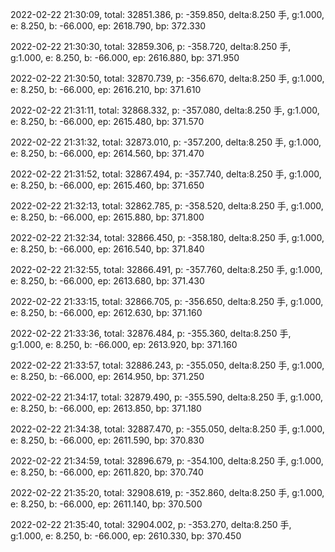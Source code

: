 2022-02-22 21:30:09, total: 32851.386, p: -359.850, delta:8.250 手, g:1.000, e: 8.250, b: -66.000, ep: 2618.790, bp: 372.330

2022-02-22 21:30:30, total: 32859.306, p: -358.720, delta:8.250 手, g:1.000, e: 8.250, b: -66.000, ep: 2616.880, bp: 371.950

2022-02-22 21:30:50, total: 32870.739, p: -356.670, delta:8.250 手, g:1.000, e: 8.250, b: -66.000, ep: 2616.210, bp: 371.610

2022-02-22 21:31:11, total: 32868.332, p: -357.080, delta:8.250 手, g:1.000, e: 8.250, b: -66.000, ep: 2615.480, bp: 371.570

2022-02-22 21:31:32, total: 32873.010, p: -357.200, delta:8.250 手, g:1.000, e: 8.250, b: -66.000, ep: 2614.560, bp: 371.470

2022-02-22 21:31:52, total: 32867.494, p: -357.740, delta:8.250 手, g:1.000, e: 8.250, b: -66.000, ep: 2615.460, bp: 371.650

2022-02-22 21:32:13, total: 32862.785, p: -358.520, delta:8.250 手, g:1.000, e: 8.250, b: -66.000, ep: 2615.880, bp: 371.800

2022-02-22 21:32:34, total: 32866.450, p: -358.180, delta:8.250 手, g:1.000, e: 8.250, b: -66.000, ep: 2616.540, bp: 371.840

2022-02-22 21:32:55, total: 32866.491, p: -357.760, delta:8.250 手, g:1.000, e: 8.250, b: -66.000, ep: 2613.680, bp: 371.430

2022-02-22 21:33:15, total: 32866.705, p: -356.650, delta:8.250 手, g:1.000, e: 8.250, b: -66.000, ep: 2612.630, bp: 371.160

2022-02-22 21:33:36, total: 32876.484, p: -355.360, delta:8.250 手, g:1.000, e: 8.250, b: -66.000, ep: 2613.920, bp: 371.160

2022-02-22 21:33:57, total: 32886.243, p: -355.050, delta:8.250 手, g:1.000, e: 8.250, b: -66.000, ep: 2614.950, bp: 371.250

2022-02-22 21:34:17, total: 32879.490, p: -355.590, delta:8.250 手, g:1.000, e: 8.250, b: -66.000, ep: 2613.850, bp: 371.180

2022-02-22 21:34:38, total: 32887.470, p: -355.050, delta:8.250 手, g:1.000, e: 8.250, b: -66.000, ep: 2611.590, bp: 370.830

2022-02-22 21:34:59, total: 32896.679, p: -354.100, delta:8.250 手, g:1.000, e: 8.250, b: -66.000, ep: 2611.820, bp: 370.740

2022-02-22 21:35:20, total: 32908.619, p: -352.860, delta:8.250 手, g:1.000, e: 8.250, b: -66.000, ep: 2611.140, bp: 370.500

2022-02-22 21:35:40, total: 32904.002, p: -353.270, delta:8.250 手, g:1.000, e: 8.250, b: -66.000, ep: 2610.330, bp: 370.450